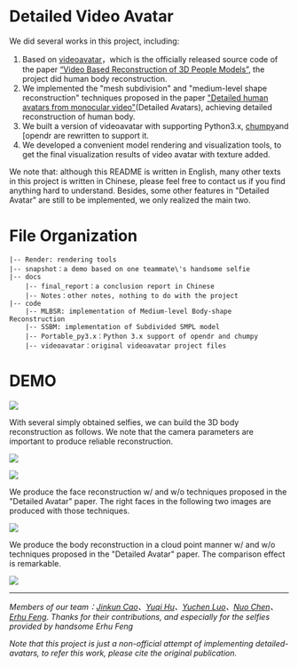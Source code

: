 # Detailed Video Avatar

We did several works in this project, including:

1. Based on [videoavatar](https://github.com/thmoa/videoavatars)，which is the officially released source code of the paper [“Video Based Reconstruction of 3D People Models”](http://arxiv.org/abs/1803.04758), the project did human body reconstruction.
3. We implemented the "mesh subdivision" and "medium-level shape reconstruction" techniques proposed in the paper ["Detailed human avatars from monocular video"](https://arxiv.org/abs/1808.01338)(Detailed Avatars), achieving detailed reconstruction of human body.
4. We built a version of videoavatar with supporting Python3.x, [chumpy](https://github.com/mattloper/chumpy)and [opendr are rewritten to support it.
5. We developed a convenient model rendering and visualization tools, to get the final visualization results of video avatar with texture added.

We note that: although this README is written in English, many other texts in this project is written in Chinese, please feel free to contact us if you find anything hard to understand. Besides, some other features in "Detailed Avatar" are still to be implemented, we only realized the main two.

# File Organization

```shell
|-- Render: rendering tools 
|-- snapshot：a demo based on one teammate\'s handsome selfie
|-- docs					
	|-- final_report：a conclusion report in Chinese
	|-- Notes：other notes, nothing to do with the project
|-- code					
	|--	MLBSR: implementation of Medium-level Body-shape Reconstruction
	|-- SSBM: implementation of Subdivided SMPL model
	|-- Portable_py3.x：Python 3.x support of opendr and chumpy
	|-- videoavatar：original videoavatar project files
```

# DEMO

![](./assets/base_demo.gif)

With several simply obtained selfies, we can build the 3D body reconstruction as follows. We note that the camera parameters are important to produce reliable reconstruction.

![](assets/snapshot1.png)

![](assets/snapshot2.png)

We produce the face reconstruction w/ and w/o techniques proposed in the "Detailed Avatar" paper. The right faces in the following two images are produced with those techniques. 

![](./assets/face_adjust.png)

We produce the body reconstruction in a cloud point manner w/ and w/o techniques proposed in the "Detailed Avatar" paper. The comparison effect is remarkable.

![](./assets/subdivision.png)

---

*Members of our team：[Jinkun Cao](https://github.com/noahcao)、[Yuqi Hu](https://github.com/ReimuYk)、[Yuchen Luo](https://github.com/592McAvoy)、[Nuo Chen](https://github.com/199ChenNuo)、[Erhu Feng](https://github.com/fengerhu1)*. *Thanks for their contributions, and especially for the selfies provided by handsome Erhu Feng*

*Note that this project is just a non-official attempt of implementing detailed-avatars, to refer this work, please cite the original publication.*

